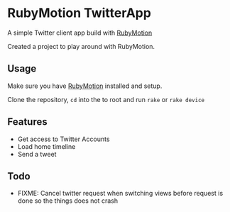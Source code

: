 # RubyMotion TwitterApp

A simple Twitter client app build with [RubyMotion]


Created a project to play around with RubyMotion.

## Usage

Make sure you have [RubyMotion] installed and setup.

Clone the repository, `cd` into the to root and run `rake` or `rake device`

## Features

* Get access to Twitter Accounts
* Load home timeline
* Send a tweet

## Todo

* FIXME: Cancel twitter request when switching views before request is done so the things does not crash

[RubyMotion]:http://www.rubymotion.com/
